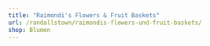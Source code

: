 ```yaml
---
title: "Raimondi's Flowers & Fruit Baskets"
url: /randallstown/raimondis-flowers-und-fruit-baskets/
shop: Blumen
---
```

